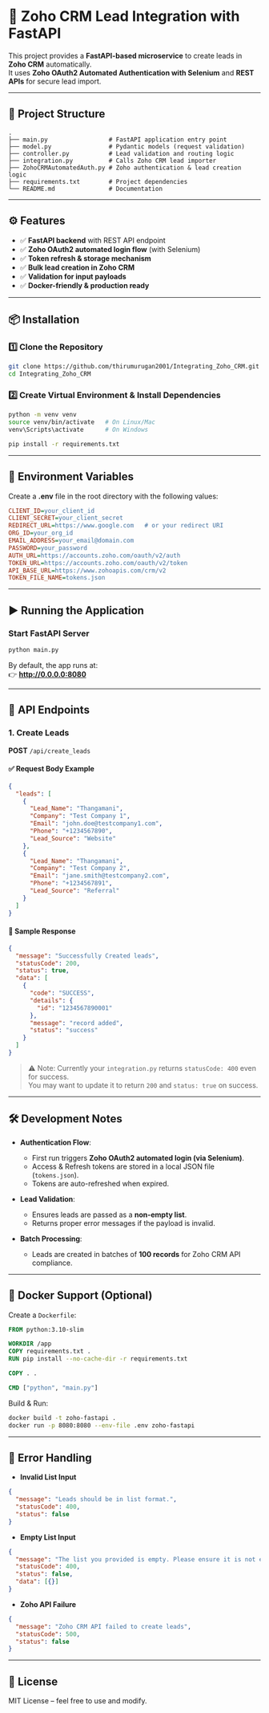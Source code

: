 # 🚀 Zoho CRM Lead Integration with FastAPI  

This project provides a **FastAPI-based microservice** to create leads in **Zoho CRM** automatically.  
It uses **Zoho OAuth2 Automated Authentication with Selenium** and **REST APIs** for secure lead import.  

---

## 📂 Project Structure  

```
.
├── main.py                 # FastAPI application entry point
├── model.py                # Pydantic models (request validation)
├── controller.py           # Lead validation and routing logic
├── integration.py          # Calls Zoho CRM lead importer
├── ZohoCRMAutomatedAuth.py # Zoho authentication & lead creation logic
├── requirements.txt        # Project dependencies
└── README.md               # Documentation
```

---

## ⚙️ Features  

- ✅ **FastAPI backend** with REST API endpoint  
- ✅ **Zoho OAuth2 automated login flow** (with Selenium)  
- ✅ **Token refresh & storage mechanism**  
- ✅ **Bulk lead creation in Zoho CRM**  
- ✅ **Validation for input payloads**  
- ✅ **Docker-friendly & production ready**  

---

## 📦 Installation  

### 1️⃣ Clone the Repository  
```bash
git clone https://github.com/thirumurugan2001/Integrating_Zoho_CRM.git
cd Integrating_Zoho_CRM
```

### 2️⃣ Create Virtual Environment & Install Dependencies  
```bash
python -m venv venv
source venv/bin/activate   # On Linux/Mac
venv\Scripts\activate      # On Windows

pip install -r requirements.txt
```

---

## 🔑 Environment Variables  

Create a **.env** file in the root directory with the following values:  

```ini
CLIENT_ID=your_client_id
CLIENT_SECRET=your_client_secret
REDIRECT_URL=https://www.google.com   # or your redirect URI
ORG_ID=your_org_id
EMAIL_ADDRESS=your_email@domain.com
PASSWORD=your_password
AUTH_URL=https://accounts.zoho.com/oauth/v2/auth
TOKEN_URL=https://accounts.zoho.com/oauth/v2/token
API_BASE_URL=https://www.zohoapis.com/crm/v2
TOKEN_FILE_NAME=tokens.json
```

---

## ▶️ Running the Application  

### Start FastAPI Server
```bash
python main.py
```

By default, the app runs at:  
👉 **http://0.0.0.0:8080**

---

## 📡 API Endpoints  

### **1. Create Leads**  
**POST** `/api/create_leads`  

#### ✅ Request Body Example
```json
{
  "leads": [
    {
      "Lead_Name": "Thangamani",
      "Company": "Test Company 1",
      "Email": "john.doe@testcompany1.com",
      "Phone": "+1234567890",
      "Lead_Source": "Website"
    },
    {
      "Lead_Name": "Thangamani",
      "Company": "Test Company 2",
      "Email": "jane.smith@testcompany2.com",
      "Phone": "+1234567891",
      "Lead_Source": "Referral"
    }
  ]
}
```

#### 🔄 Sample Response
```json
{
  "message": "Successfully Created leads",
  "statusCode": 200,
  "status": true,
  "data": [
    {
      "code": "SUCCESS",
      "details": {
        "id": "1234567890001"
      },
      "message": "record added",
      "status": "success"
    }
  ]
}
```

> ⚠️ Note: Currently your `integration.py` returns `statusCode: 400` even for success.  
You may want to update it to return `200` and `status: true` on success.  

---

## 🛠️ Development Notes  

- **Authentication Flow**:  
  - First run triggers **Zoho OAuth2 automated login (via Selenium)**.  
  - Access & Refresh tokens are stored in a local JSON file (`tokens.json`).  
  - Tokens are auto-refreshed when expired.  

- **Lead Validation**:  
  - Ensures leads are passed as a **non-empty list**.  
  - Returns proper error messages if the payload is invalid.  

- **Batch Processing**:  
  - Leads are created in batches of **100 records** for Zoho CRM API compliance.  

---

## 🐳 Docker Support (Optional)  

Create a `Dockerfile`:  

```dockerfile
FROM python:3.10-slim

WORKDIR /app
COPY requirements.txt .
RUN pip install --no-cache-dir -r requirements.txt

COPY . .

CMD ["python", "main.py"]
```

Build & Run:  
```bash
docker build -t zoho-fastapi .
docker run -p 8080:8080 --env-file .env zoho-fastapi
```

---

## 🚨 Error Handling  

- **Invalid List Input**  
```json
{
  "message": "Leads should be in list format.",
  "statusCode": 400,
  "status": false
}
```

- **Empty List Input**  
```json
{
  "message": "The list you provided is empty. Please ensure it is not empty.",
  "statusCode": 400,
  "status": false,
  "data": [{}]
}
```

- **Zoho API Failure**  
```json
{
  "message": "Zoho CRM API failed to create leads",
  "statusCode": 500,
  "status": false
}
```

---

## 📜 License  

MIT License – feel free to use and modify.  
